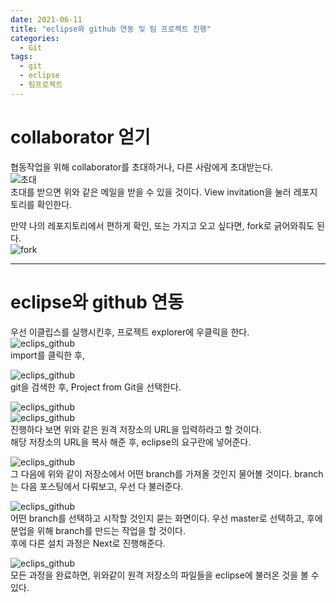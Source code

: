 ```yaml
---
date: 2021-06-11
title: "eclipse와 github 연동 및 팀 프로젝트 진행"
categories:
  - Git
tags:
  - git
  - eclipse
  - 팀프로젝트
---
```


# collaborator 얻기

협동작업을 위해 collaborator를 초대하거나, 다른 사람에게 초대받는다.  
![초대](https://rnrudxo2872.github.io/assets/images/github/invit_github.png)  
초대를 받으면 위와 같은 메일을 받을 수 있을 것이다. View invitation을 눌러 레포지토리를 확인한다.

만약 나의 레포지토리에서 편하게 확인, 또는 가지고 오고 싶다면, fork로 긁어와줘도 된다.  
![fork](https://rnrudxo2872.github.io/assets/images/github/git_hub_fork.png)

---

# eclipse와 github 연동

우선 이클립스를 실행시킨후, 프로젝트 explorer에 우클릭을 한다.  
![eclips_github](https://rnrudxo2872.github.io/assets/images/github/github_eclipse_1.png)  
import를 클릭한 후,

![eclips_github](https://rnrudxo2872.github.io/assets/images/github/github_eclipse_2.png)  
git을 검색한 후, Project from Git을 선택한다.

![eclips_github](https://rnrudxo2872.github.io/assets/images/github/github_eclipse_3.png)  
![eclips_github](https://rnrudxo2872.github.io/assets/images/github/github_eclipse_4.png)  
진행하다 보면 위와 같은 원격 저장소의 URL을 입력하라고 할 것이다.  
해당 저장소의 URL을 복사 해준 후, eclipse의 요구란에 넣어준다.

![eclips_github](https://rnrudxo2872.github.io/assets/images/github/github_eclipse_5.png)  
그 다음에 위와 같이 저장소에서 어떤 branch를 가져올 것인지 물어볼 것이다. branch는 다음 포스팅에서 다뤄보고, 우선 다 불러준다.

![eclips_github](https://rnrudxo2872.github.io/assets/images/github/github_eclipse_6.png)  
어떤 branch를 선택하고 시작할 것인지 묻는 화면이다. 우선 master로 선택하고, 후에 분업을 위해 branch를 만드는 작업을 할 것이다.  
후에 다른 설치 과정은 Next로 진행해준다.

![eclips_github](https://rnrudxo2872.github.io/assets/images/github/github_eclipse_7.png)  
모든 과정을 완료하면, 위와같이 원격 저장소의 파일들을 eclipse에 불러온 것을 볼 수 있다.
